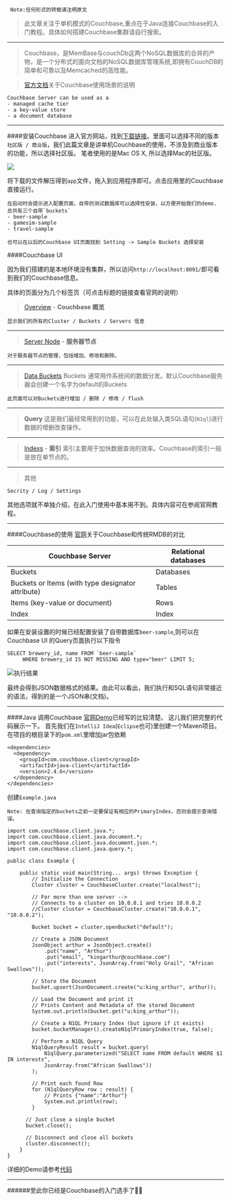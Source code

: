 ```
 Note:任何形式的转载请注明原文
```
>此文章关注于单机模式的Couchbase,重点在于Java连接Couchbase的入门教程。具体如何搭建Couchbase集群请自行搜索。

----------------------------------------------------
> Couchbase，是MemBase与couchDb这两个NoSQL数据库的合并的产物，是一个分布式的面向文档的NoSQL数据库管理系统,即拥有CouchDB的简单和可靠以及Memcached的高性能。

> [官方文档](https://developer.couchbase.com/documentation/server/4.5/concepts/concepts-intro.html)关于Couchbase使用场景的说明
```
Couchbase Server can be used as a
- managed cache tier
- a key-value store
- a document database
```

-------------------------------------------------------
####安装Couchbase
进入官方网站，找到[下载链接](https://www.couchbase.com/downloads#couchbase-server)。里面可以选择不同的版本 `社区版 / 商业版`，我们此篇文章是讲单机Couchbase的使用，不涉及到商业版本的功能，所以选择社区版。 笔者使用的是Mac OS X, 所以选择Mac的社区版。

![](http://upload-images.jianshu.io/upload_images/4077251-f05ff4f4e368f2db.png?imageMogr2/auto-orient/strip%7CimageView2/2/w/1240)

将下载的文件解压得到`app`文件，拖入到应用程序即可。点击应用里的Couchbase直接运行。

```
在启动时会提示进入配置页面，自带的测试数据库可以选择性安装，以方便开始我们的demo. 
总共有三个自带`buckets`
- beer-sample
- gamesim-sample
- travel-sample
```
```
也可以在以后的Couchbase UI页面找到 Setting -> Sample Buckets 选择安装
```

####Couchbase UI

因为我们搭建的是本地环境没有集群，所以访问`http://localhost:8091/`即可看到我们的Couchbase信息。

具体的页面分为几个标签页（可点击标题的链接查看官网的说明）

> [Overview](https://developer.couchbase.com/documentation/server/4.5/admin/ui-intro.htmlhttps://developer.couchbase.com/documentation/server/4.5/admin/ui-intro.html)  - **Couchbase 概览**
```
显示我们的所有的Cluster / Buckets / Servers 信息
```

-------------------------------------------------------
> [Server Node](https://developer.couchbase.com/documentation/server/4.5/clustersetup/server-setup.html) - **服务器节点**
```
对于服务器节点的管理，包括增加、修改和删除。
```

-------------------------------------------------------
> [Data Buckets](https://developer.couchbase.com/documentation/server/4.5/clustersetup/bucket-setup.html)
Buckets 通常用作系统间的数据分发。默认Couchbase服务器会创建一个名字为default的Buckets
```
此页面可以对Buckets进行增加 / 删除 / 修改 / flush
```

-------------------------------------------------------
> **Query**
这是我们最经常用到的功能，可以在此处输入类SQL语句(`N1ql`)进行数据的增删改查操作。

-------------------------------------------------------
> [Indexs](https://developer.couchbase.com/documentation/server/4.5/indexes/indexing-overview.html) - **索引**
索引主要用于加快数据查询的效率。Couchbase的索引一般是放在单节点的。

-------------------------------------------------------
> 其他
```
Secrity / Log / Settings
```
其他选项就不单独介绍，在此入门使用中基本用不到。具体内容可在参阅官网教程。

-------------------------------------------------------
####Couchbase的使用
[官网](https://developer.couchbase.com/documentation/server/4.5/data-modeling/data-modeling-phases.html)关于Couchbase和传统RMDB的对比

| Couchbase Server | Relational databases |
| ------| ------ |
| Buckets | Databases |
| Buckets or Items (with type designator attribute) | Tables |
| Items (key-value or document) | Rows |
| Index | Index |

如果在安装设置的时候已经配置安装了自带数据库`beer-sample`,则可以在Couchbase UI 的Query页面执行以下指令
```
SELECT brewery_id, name FROM `beer-sample` 
     WHERE brewery_id IS NOT MISSING AND type="beer" LIMIT 5;
```

![执行结果](http://upload-images.jianshu.io/upload_images/4077251-023301b1505e42b1.png?imageMogr2/auto-orient/strip%7CimageView2/2/w/1240)

最终会得到JSON数据格式的结果。由此可以看出，我们执行和SQL语句非常接近的语法，得到的是一个JSON串(文档)。

-------------------------------------------------------
####Java 调用Couchbase
[官网Demo](https://developer.couchbase.com/documentation/server/current/sdk/java/start-using-sdk.html)已经写的比较清楚。 这儿我们把完整的代码展示一下。
首先我们在`IntelliJ Idea`(`Eclipse`也可)里创建一个Maven项目。 在项目的根目录下的`pom.xml`里增加jar包依赖
```
<dependencies>
  <dependency>
    <groupId>com.couchbase.client</groupId>
    <artifactId>java-client</artifactId>
    <version>2.4.6</version>
  </dependency>
</dependencies>
```
创建`Example.java`

```
Note: 在查询指定的buckets之前一定要保证有相应的PrimaryIndex，否则会提示查询错误。
```
```
import com.couchbase.client.java.*;
import com.couchbase.client.java.document.*;
import com.couchbase.client.java.document.json.*;
import com.couchbase.client.java.query.*;

public class Example {

    public static void main(String... args) throws Exception {
        // Initialize the Connection
        Cluster cluster = CouchbaseCluster.create("localhost");

        // For more than one server -->
        // Connects to a cluster on 10.0.0.1 and tries 10.0.0.2
        //Cluster cluster = CouchbaseCluster.create("10.0.0.1", "10.0.0.2");

        Bucket bucket = cluster.openBucket("default");

        // Create a JSON Document
        JsonObject arthur = JsonObject.create()
            .put("name", "Arthur")
            .put("email", "kingarthur@couchbase.com")
            .put("interests", JsonArray.from("Holy Grail", "African Swallows"));

        // Store the Document
        bucket.upsert(JsonDocument.create("u:king_arthur", arthur));

        // Load the Document and print it
        // Prints Content and Metadata of the stored Document
        System.out.println(bucket.get("u:king_arthur"));

        // Create a N1QL Primary Index (but ignore if it exists)
        bucket.bucketManager().createN1qlPrimaryIndex(true, false);

        // Perform a N1QL Query
        N1qlQueryResult result = bucket.query(
            N1qlQuery.parameterized("SELECT name FROM default WHERE $1 IN interests",
            JsonArray.from("African Swallows"))
        );

        // Print each found Row
        for (N1qlQueryRow row : result) {
            // Prints {"name":"Arthur"}
            System.out.println(row);
        }

      // Just close a single bucket
      bucket.close();

      // Disconnect and close all buckets
      cluster.disconnect();
    }
}
```
详细的Demo请参考[代码](https://github.com/Songhuitang/impala-connect-couchbase/tree/master/src/com/softtek/couchbase)

--------------------------------------------------
######至此你已经是Couchbase的入门选手了🍺🍺

